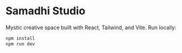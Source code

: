 # Samadhi Studio

Mystic creative space built with React, Tailwind, and Vite.
Run locally:

```bash
npm install
npm run dev
```